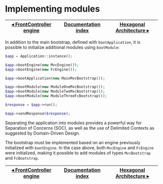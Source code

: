 # Implementing modules

[◂ FrontController engine](06-fc-engine.md) | [Documentation index](index.md) | [Hexagonal Architecture ▸](09-hexagonal-architecture.md)
-- | -- | --

In addition to the main bootstrap, defined with `bootApplication`, it is possible
to initialize additional modules using `bootModule`:

```php
$app = Application::instance();

$app->bootEngine(new MvcEngine());
$app->bootEngine(new FcEngine());

$app->bootApplication(new MainMvcBootstrap());

$app->bootModule(new ModuleOneMvcBootstrap());
$app->bootModule(new ModuleTwoMvcBootstrap());
$app->bootModule(new ModuleThreeFcBootstrap());

$response = $app->run();

$app->sendResponse($response);
```

Separating the application into modules provides a powerful way for Separation of
Concerns (SOC), as well as the use of Delimited Contexts as suggested by
Domain-Driven Design.

The bootstrap must be implemented based on an engine previously initialized with
`bootEngine`. In the case above, both `MvcEngine` and `FcEngine` were initialized,
making it possible to add modules of types `MvcBootstrap` and `FcBootstrap`.

[◂ FrontController engine](06-fc-engine.md) | [Documentation index](index.md) | [Hexagonal Architecture ▸](09-hexagonal-architecture.md)
-- | -- | --

